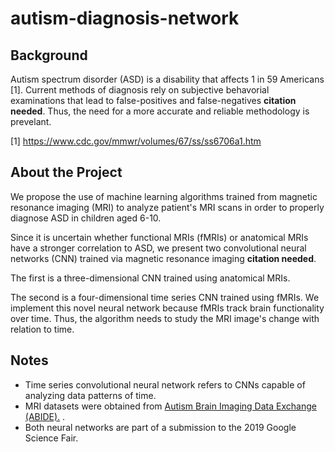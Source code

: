 # autism-diagnosis-network

## Background

Autism spectrum disorder (ASD) is a disability that affects 1 in 59 Americans [1]. Current methods of diagnosis rely on subjective behavorial examinations that lead to false-positives and false-negatives **citation needed**. Thus, the need for a more accurate and reliable methodology is prevelant. 

[1] https://www.cdc.gov/mmwr/volumes/67/ss/ss6706a1.htm

## About the Project

We propose the use of machine learning algorithms trained from magnetic resonance imaging (MRI) to analyze patient's MRI scans in order to properly diagnose ASD in children aged 6-10.

Since it is uncertain whether functional MRIs (fMRIs) or anatomical MRIs have a stronger correlation to ASD, we present two convolutional neural networks (CNN) trained via magnetic resonance imaging **citation needed**.    

The first is a three-dimensional CNN trained using anatomical MRIs. 

The second is a four-dimensional time series CNN trained using fMRIs. We implement this novel neural network because fMRIs track brain functionality over time. Thus, the algorithm needs to study the MRI image's change with relation to time.  


## Notes
* Time series convolutional neural network refers to CNNs capable of analyzing data patterns of time.
* MRI datasets were obtained from [Autism Brain Imaging Data Exchange (ABIDE).](http://fcon_1000.projects.nitrc.org/indi/abide/)
. 
* Both neural networks are part of a submission to the 2019 Google Science Fair.



